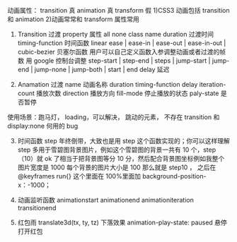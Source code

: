 动画属性：
transition 真
animation 真
transform 假
1)CSS3 动画包括 transition 和 animation 2)动画常常和 transform 属性常用

1. Transition 过渡
   property 属性
   all
   none
   class name
   duration 过渡时间
   timing-function 时间函数
   linear
   ease | ease-in | ease-out | ease-in-out | cubic-bezier 贝塞尔函数 用户可以自己定义函数入参调整动画或者过渡的帧数 用 google 控制台调整
   step-start | step-end | steps | jump-start | jump-end | jump-none | jump-both | start | end
   delay 延迟

2. Anamation 过渡
   name 动画名称
   duration
   timing-function
   delay
   iteration-count 播放次数
   direction 播放方向
   fill-mode 停止播放的状态
   paly-state 是否暂停

使用场景：跑马灯， loading，可以解决， 跳动的元素， 不存在 transition 和 display:none 何用的 bug

3. 时间函数
   step
   年终倒带，大致也是用 step 这个函数实现的；你可以这样理解 step 多用于雪碧图背景图片，例如这个雪碧图的背景一共有 10 个，step（10）就 ok 了相当于把背景图等分 10 分，然后配合背景图坐标例如我整个图片宽度是 1000 每个背景的图片大小是 100 那么就是 step10 ， 之后在@keyframes run{} 这个里面在 100%里面加 background-position-x：-1000；

4. 动画监听函数
   animationstart
   animationend
   animationiteration
   transitionend

5. 红包雨
   translate3d(tx, ty, tz) 下落效果
   animation-play-state: paused 悬停打开红包
